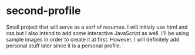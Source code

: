 # second-profile

Small project that will serve as a sorf of resumee. I will initialy use html and css but I also intend to add some interactive JavaScript as well.
I'll be using sample images in order to create it at first. However, I will definitely add personal stuff later since it is a personal profile.
